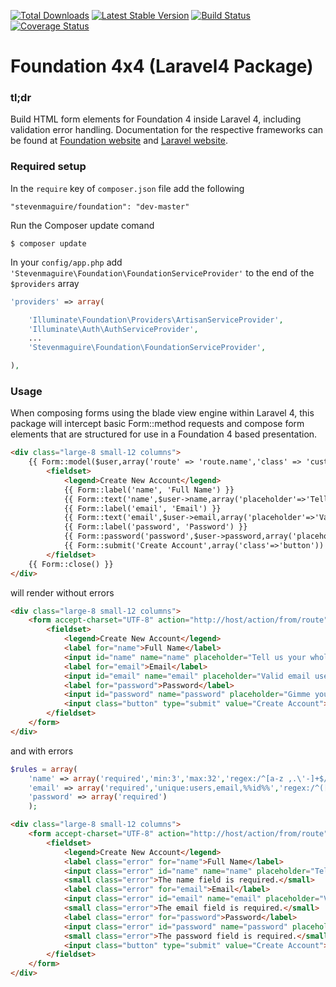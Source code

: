 [![Total Downloads](https://poser.pugx.org/stevenmaguire/zurb-foundation-laravel/downloads.png)](https://packagist.org/packages/stevenmaguire/zurb-foundation-laravel)
[![Latest Stable Version](https://poser.pugx.org/stevenmaguire/zurb-foundation-laravel/v/stable.png)](https://packagist.org/packages/stevenmaguire/zurb-foundation-laravel)
[![Build Status](https://travis-ci.org/stevenmaguire/zurb-foundation-laravel.png)](https://travis-ci.org/stevenmaguire/zurb-foundation-laravel)
[![Coverage Status](https://coveralls.io/repos/stevenmaguire/zurb-foundation-laravel/badge.png)](https://coveralls.io/r/stevenmaguire/zurb-foundation-laravel)

Foundation 4x4 (Laravel4 Package)
==========

### tl;dr

Build HTML form elements for Foundation 4 inside Laravel 4, including validation error handling. Documentation for the respective frameworks can be found at [Foundation website](http://foundation.zurb.com/docs) and [Laravel website](http://laravel.com/docs).

### Required setup

In the `require` key of `composer.json` file add the following

    "stevenmaguire/foundation": "dev-master"

Run the Composer update comand

    $ composer update

In your `config/app.php` add `'Stevenmaguire\Foundation\FoundationServiceProvider'` to the end of the `$providers` array

```php
'providers' => array(

    'Illuminate\Foundation\Providers\ArtisanServiceProvider',
    'Illuminate\Auth\AuthServiceProvider',
    ...
    'Stevenmaguire\Foundation\FoundationServiceProvider',

),
```

### Usage

When composing forms using the blade view engine within Laravel 4, this package will intercept basic Form::method requests and compose form elements that are structured for use in a Foundation 4 based presentation.

```html
<div class="large-8 small-12 columns">
	{{ Form::model($user,array('route' => 'route.name','class' => 'custom')) }}
		<fieldset>
			<legend>Create New Account</legend>				
			{{ Form::label('name', 'Full Name') }}
			{{ Form::text('name',$user->name,array('placeholder'=>'Tell us your whole name')) }}
			{{ Form::label('email', 'Email') }}
			{{ Form::text('email',$user->email,array('placeholder'=>'Valid email used to login and receive information from us')) }}
			{{ Form::label('password', 'Password') }}
			{{ Form::password('password',$user->password,array('placeholder'=>'Gimme your password')) }}
			{{ Form::submit('Create Account',array('class'=>'button')) }}
		</fieldset>
	{{ Form::close() }}
</div>
```

will render without errors

```html
<div class="large-8 small-12 columns">
	<form accept-charset="UTF-8" action="http://host/action/from/route" class="custom" method="post">
		<fieldset>
			<legend>Create New Account</legend> 
			<label for="name">Full Name</label> 
			<input id="name" name="name" placeholder="Tell us your whole name" type="text"> 
			<label for="email">Email</label>
			<input id="email" name="email" placeholder="Valid email used to login and receive information from us" type="text"> 
			<label for="password">Password</label> 
			<input id="password" name="password" placeholder="Gimme your password" type="password" value=""> 
			<input class="button" type="submit" value="Create Account">
		</fieldset>
	</form>
</div>
```

and with errors

```php
$rules = array(
	'name' => array('required','min:3','max:32','regex:/^[a-z ,.\'-]+$/i'),
	'email' => array('required','unique:users,email,%%id%%','regex:/^([a-zA-Z0-9])+([a-zA-Z0-9\+\%\._-])*@([a-zA-Z0-9_-])+([a-zA-Z0-9\._-]+)+$/'),
	'password' => array('required')
	);
```

```html
<div class="large-8 small-12 columns">
	<form accept-charset="UTF-8" action="http://host/action/from/route" class="custom" method="post">
		<fieldset>
			<legend>Create New Account</legend> 
			<label class="error" for="name">Full Name</label> 
			<input class="error" id="name" name="name" placeholder="Tell us your whole name" type="text" value="">
			<small class="error">The name field is required.</small> 
			<label class="error" for="email">Email</label> 
			<input class="error" id="email" name="email" placeholder="Valid email used to login and receive information from us" type="text" value="">
			<small class="error">The email field is required.</small> 
			<label class="error" for="password">Password</label> 
			<input class="error" id="password" name="password" placeholder="Gimme your password" type="password" value="">
			<small class="error">The password field is required.</small> 
			<input class="button" type="submit" value="Create Account">
		</fieldset>
	</form>
</div>
```
